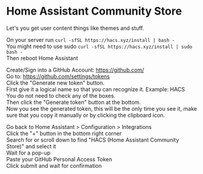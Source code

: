 # Home Assistant Community Store
Let's you get user content things like themes and stuff.  

On your server run `curl -sfSL https://hacs.xyz/install | bash -`  
  You might need to use sudo `curl -sfSL https://hacs.xyz/install | sudo bash -`  
Then reboot Home Assistant  

Create/Sign into a GitHub Account: https://github.com/  
Go to: https://github.com/settings/tokens  
Click the "Generate new token" button.  
First give it a logical name so that you can recognize it. Example: HACS  
You do not need to check any of the boxes.  
Then click the "Generate token" button at the bottom.  
Now you see the generated token, this will be the only time you see it, make sure that you copy it manually or by clicking the clipboard icon.  

Go back to Home Assistant > Configuration > Integrations  
Click the "+" button in the bottom right corner  
Search for or scroll down to find "HACS (Home Assistant Community Store)" and select it  
Wait for a pop-up  
Paste your GitHub Personal Access Token  
Click submit and wait for confirmation  
